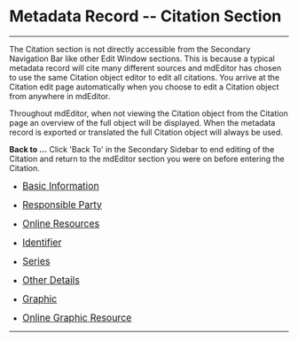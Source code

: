 # Metadata Record -- Citation Section
---

The <span class="md-section">Citation</span> section is not directly accessible from the <span class="md-window">Secondary Navigation Bar</span> like other <span class="md-window">Edit Window</span> sections.  This is because a typical metadata record will cite many different sources and mdEditor has chosen to use the same <span class="md-panel">Citation</span> object editor to edit all citations.  You arrive at the <span class="md-section"> Citation</span> edit page automatically when you choose to edit a <span class="md-panel"> Citation</span> object from anywhere in mdEditor.  
 
 Throughout mdEditor, when not viewing the <span class="md-panel"> Citation</span> object from the <span class="md-section">Citation</span> page an overview of the full object will be displayed. When the metadata record is exported or translated the full <span class="md-panel">Citation</span> object will always be used.  

<strong class="btn btn-primary btn-xs"> <i class="fa fa-arrow-left"> </i> Back to ...</strong> Click 'Back To' in the <span class="md-window">Secondary Sidebar</span> to end editing of the <span class="md-panel">Citation</span> and return to the mdEditor section you were on before entering the <span class="md-section">Citation</span>.


 * [<span class="md-panel" style="font-size: larger">Basic Information</span>](citation-panels/basicInfo-panel.md)

 * [<span class="md-panel" style="font-size: larger">Responsible Party</span>](citation-panels/responsibleParty-panel.md)

 * [<span class="md-panel" style="font-size: larger">Online Resources</span>](citation-panels/onlineResource-panel.md)

 * [<span class="md-panel" style="font-size: larger">Identifier</span>](citation-panels/identifier-panel.md)

 * [<span class="md-panel" style="font-size: larger">Series](citation-panels/series-panel.md)

 * [<span class="md-panel" style="font-size: larger">Other Details</span>](citation-panels/otherDetails-panel.md)

 * [<span class="md-panel" style="font-size: larger">Graphic</span>](citation-panels/graphic-panel.md)
 
 * [<span class="md-panel" style="font-size: larger">Online Graphic Resource</span>](citation-panels/onlineGraphicResource-panel.md)

---
